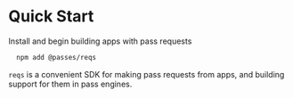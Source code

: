 # Quick Start
Install and begin building apps with pass requests

```bash
  npm add @passes/reqs
```

`reqs` is a convenient SDK for making pass requests from apps, and building support for them in pass engines.
